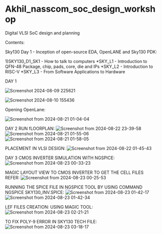 # Akhil_nasscom_soc_design_workshop

 Digital VLSI SoC design and planning
 
 Contents:

Sky130 Day 1 - Inception of open-source EDA, OpenLANE and Sky130 PDK:

1)SKY130_D1_SK1 - How to talk to computers
*SKY_L1 - Introduction to QFN-48 Package, chip, pads, core, die and IPs
*SKY_L2 - Introduction to RISC-V
*SKY_L3 - From Software Applications to Hardware

DAY 1

![Screenshot 2024-08-09 225621](https://github.com/user-attachments/assets/f7aa98d5-70e6-4b9a-bf19-43696c19ecf7)

![Screenshot 2024-08-10 155436](https://github.com/user-attachments/assets/d07419c7-c779-4c0f-acbd-d1a7eafa56b9)

Opening OpenLane:

![Screenshot from 2024-08-21 01-04-04](https://github.com/user-attachments/assets/86ae852b-00c2-4bf9-8ad3-130180d6ad31)

DAY 2
RUN fLOORPLAN:
![Screenshot from 2024-08-22 23-39-58](https://github.com/user-attachments/assets/b121aeaf-c21d-4b48-b623-cc0b515e6ca1)
![Screenshot from 2024-08-21 01-55-06](https://github.com/user-attachments/assets/81d5c06f-dd87-4371-9da8-04ea32b21905)
![Screenshot from 2024-08-21 01-58-05](https://github.com/user-attachments/assets/2f4bc82b-fc44-4ddc-9c38-8343e1fb8030)

PLACEMENT IN VLSI DESIGN:
![Screenshot from 2024-08-22 01-45-43](https://github.com/user-attachments/assets/d5b2972e-5996-41f7-8c4f-4ab0cfb564b9)

DAY 3
CMOS INVERTER SIMULATION WITH NGSPICE:
![Screenshot from 2024-08-23 00-33-23](https://github.com/user-attachments/assets/fe6ee788-0d6d-40aa-99be-f81081944f08)

MAGIC LAYOUT VIEW TO CMOS INVERTER TO GET THE CELL FILES REFER:
![Screenshot from 2024-08-23 00-25-53](https://github.com/user-attachments/assets/2559fce8-e6ad-435b-b8a2-34f6206d6814)

RUNNING THE SPICE FILE IN NGSPICE TOOL BY USING COMMAND NGSPICE SKY130_INV.SPICE:
![Screenshot from 2024-08-23 01-42-17](https://github.com/user-attachments/assets/5f2cd642-91af-4169-8d32-fb7353770f12)
![Screenshot from 2024-08-23 01-42-34](https://github.com/user-attachments/assets/bb05ef34-10f6-4385-99f5-3e2dd61d4a32)

LEF FILES CREATION:
USING MAGIC TOOL: 
![Screenshot from 2024-08-23 02-21-21](https://github.com/user-attachments/assets/4f4cbb2e-c855-49a6-8f53-ed10c02ecba9)

TO FIX POLY-9 ERROR IN SKY130 TECH FILE:
![Screenshot from 2024-08-23 03-18-17](https://github.com/user-attachments/assets/b3e35e5d-437d-473c-a9a4-db9b082111db)
